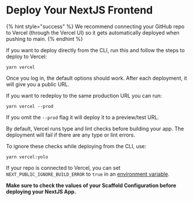 # Deploy Your NextJS Frontend

{% hint style="success" %}
We recommend connecting your GitHub repo to Vercel (through the Vercel UI) so it gets automatically deployed when pushing to main.
{% endhint %}

If you want to deploy directly from the CLI, run this and follow the steps to deploy to Vercel:

```
yarn vercel
```

Once you log in, the default options should work. After each deployment, it will give you a public URL.

If you want to redeploy to the same production URL you can run:

```
yarn vercel --prod
```

If you omit the `--prod` flag it will deploy it to a preview/test URL.

By default, Vercel runs type and lint checks before building your app. The deployment will fail if there are any type or lint errors.

To ignore these checks while deploying from the CLI, use:

```
yarn vercel:yolo
```

If your repo is connected to Vercel, you can set `NEXT_PUBLIC_IGNORE_BUILD_ERROR` to `true` in an [environment variable](https://vercel.com/docs/concepts/projects/environment-variables).

**Make sure to check the values of your Scaffold Configuration before deploying your NextJS App.**
